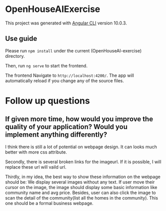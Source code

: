 # OpenHouseAIExercise

This project was generated with [Angular CLI](https://github.com/angular/angular-cli) version 10.0.3.

## Use guide

Please run `npm install` under the current (OpenHouseAI-exercise) directory.

Then, run `ng serve` to start the frontend. 

The frontend Navigate to `http://localhost:4200/`. The app will automatically reload if you change any of the source files.







# Follow up questions

## If given more time, how would you improve the quality of your application? Would you implement anything differently?
I think there is still a lot of potential on webpage design. It can looks much better with more css attribute.

Secondly, there is several broken links for the imageurl. If it is possible, I will replace these url will vaild url.

Thirdly, in my idea, the best way to show these information on the webpage should be: We display several images without any text. If user move their cursor on the image, the image should display some basic information like community name and avg price. Besides, user can also click the image to scan the detail of the community(list all the homes in the community). This one should be a formal business webpage.

